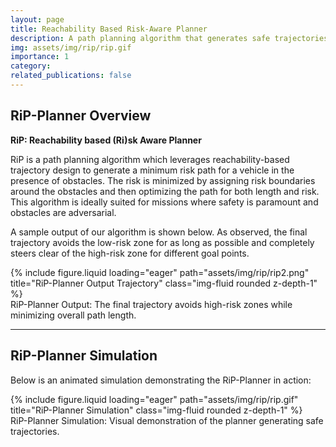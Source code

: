 ```yaml
---
layout: page
title: Reachability Based Risk-Aware Planner
description: A path planning algorithm that generates safe trajectories by minimizing risk around obstacles.
img: assets/img/rip/rip.gif
importance: 1
category: 
related_publications: false
---
```


## RiP-Planner Overview

**RiP: Reachability based (Ri)sk Aware Planner**

RiP is a path planning algorithm which leverages reachability-based trajectory design to generate a minimum risk path for a vehicle in the presence of obstacles. The risk is minimized by assigning risk boundaries around the obstacles and then optimizing the path for both length and risk. This algorithm is ideally suited for missions where safety is paramount and obstacles are adversarial.

A sample output of our algorithm is shown below. As observed, the final trajectory avoids the low-risk zone for as long as possible and completely steers clear of the high-risk zone for different goal points.

<div class="row">
  <div class="col-sm mt-3 mt-md-0">
    {% include figure.liquid loading="eager" path="assets/img/rip/rip2.png" title="RiP-Planner Output Trajectory" class="img-fluid rounded z-depth-1" %}
  </div>
</div>
<div class="caption">
  RiP-Planner Output: The final trajectory avoids high-risk zones while minimizing overall path length.
</div>

---

## RiP-Planner Simulation

Below is an animated simulation demonstrating the RiP-Planner in action:

<div class="row">
  <div class="col-sm mt-3 mt-md-0">
    {% include figure.liquid loading="eager" path="assets/img/rip/rip.gif" title="RiP-Planner Simulation" class="img-fluid rounded z-depth-1" %}
  </div>
</div>
<div class="caption">
  RiP-Planner Simulation: Visual demonstration of the planner generating safe trajectories.
</div>
